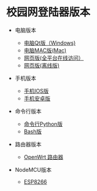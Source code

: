 # 校园网登陆器版本


- 电脑版本
  - <a href="https://static.ffis.me/srun3k/srun3k-pc.7z">电脑Qt版（Windows)</a>
  - <a href="https://github.com/ehaut/EhautX">电脑MAC版(Mac)</a> 
  - <a href="../srun/srun3k-new.html">网页版(全平台在线访问）</a>
  - <a href="https://raw.githubusercontent.com/ehaut/ehaut/master/download/lastest.zip">网页版(离线版)</a>

- 手机版本
  - <a href="https://itunes.apple.com/cn/app/%E6%B2%B3%E5%8D%97%E5%B7%A5%E4%B8%9A%E5%A4%A7%E5%AD%A6%E6%A0%A1%E5%9B%AD%E7%BD%91%E7%99%BB%E5%BD%95%E5%99%A8/id1435094667?mt=8">手机IOS版</a>
  - <a href="https://static.ffis.me/srun3k/new.apk">手机安卓版</a>

- 命令行版本
  - <a href="https://github.com/ehaut/srun3k-client-cli">命令行Python版</a> 
  - <a href="https://github.com/rainvalley/Srun_Linux/blob/master/srun.sh">Bash版</a> 

- 路由器版本
  - <a href="https://github.com/ehaut/autologin-srun3k">OpenWrt 路由器</a> 

- NodeMCU版本
  - <a href="https://github.com/chillsoul/ESP8266-Srun3kAutoLogin">ESP8266</a> 
